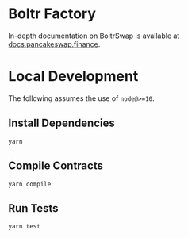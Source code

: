 # Boltr Factory

In-depth documentation on BoltrSwap is available at [docs.pancakeswap.finance](https://docs.boltrswap.com/).

# Local Development

The following assumes the use of `node@>=10`.

## Install Dependencies

`yarn`

## Compile Contracts

`yarn compile`

## Run Tests

`yarn test`
